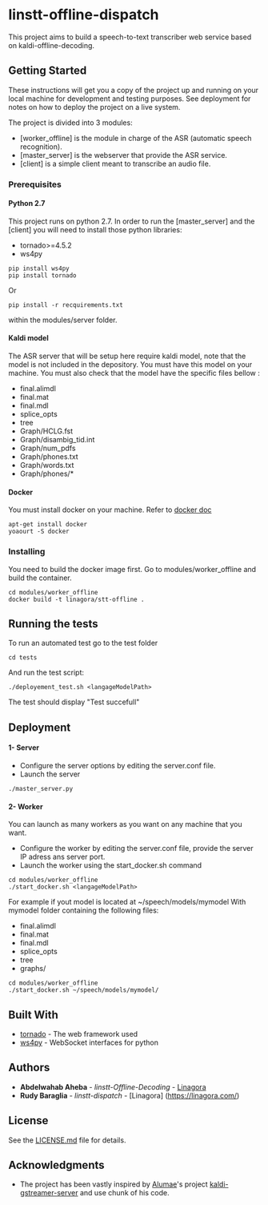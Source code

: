 # linstt-offline-dispatch

This project aims to build a speech-to-text transcriber web service based on kaldi-offline-decoding.

## Getting Started

These instructions will get you a copy of the project up and running on your local machine for development and testing purposes. See deployment for notes on how to deploy the project on a live system.

The project is divided into 3 modules:
- [worker_offline] is the module in charge of the ASR (automatic speech recognition).
- [master_server] is the webserver that provide the ASR service.
- [client] is a simple client meant to transcribe an audio file. 

### Prerequisites

#### Python 2.7
This project runs on python 2.7.
In order to run the [master_server] and the [client] you will need to install those python libraries: 
- tornado>=4.5.2
- ws4py

```
pip install ws4py 
pip install tornado
```
Or

```
pip install -r recquirements.txt
```
within the modules/server folder.

#### Kaldi model
The ASR server that will be setup here require kaldi model, note that the model is not included in the depository.
You must have this model on your machine. You must also check that the model have the specific files bellow :
- final.alimdl
- final.mat
- final.mdl
- splice_opts
- tree
- Graph/HCLG.fst
- Graph/disambig_tid.int
- Graph/num_pdfs
- Graph/phones.txt
- Graph/words.txt
- Graph/phones/*

#### Docker
You must install docker on your machine. Refer to [docker doc](https://docs.docker.com/engine/installation)
```
apt-get install docker
yoaourt -S docker
```

### Installing
You need to build the docker image first.
Go to modules/worker_offline and build the container.
```
cd modules/worker_offline
docker build -t linagora/stt-offline .
```
## Running the tests

To run an automated test go to the test folder
``` 
cd tests
```
And run the test script: 
```
./deployement_test.sh <langageModelPath>
```
The test should display "Test succefull"
## Deployment

#### 1- Server
* Configure the server options by editing the server.conf file.
* Launch the server 

```
./master_server.py
``` 
 
#### 2- Worker
You can launch as many workers as you want on any machine that you want.
* Configure the worker by editing the server.conf file, provide the server IP adress ans server port.
* Launch the worker using the start_docker.sh command

```
cd modules/worker_offline
./start_docker.sh <langageModelPath>
```
For example if yout model is located at ~/speech/models/mymodel
With mymodel folder containing the following files:
- final.alimdl
- final.mat
- final.mdl
- splice_opts
- tree
- graphs/

```
cd modules/worker_offline
./start_docker.sh ~/speech/models/mymodel/
```

## Built With

* [tornado](http://www.tornadoweb.org/en/stable/index.html) - The web framework used
* [ws4py](https://ws4py.readthedocs.io/en/latest/) - WebSocket interfaces for python

## Authors

* **Abdelwahab Aheba** - *linstt-Offline-Decoding* - [Linagora](https://linagora.com/)
* **Rudy Baraglia** - *linstt-dispatch* - [Linagora] (https://linagora.com/)


## License

See the [LICENSE.md](LICENSE.md) file for details.

## Acknowledgments

* The project has been vastly inspired by [Alumae](https://github.com/alumae)'s project [kaldi-gstreamer-server](https://github.com/alumae/kaldi-gstreamer-server) and use chunk of his code.
